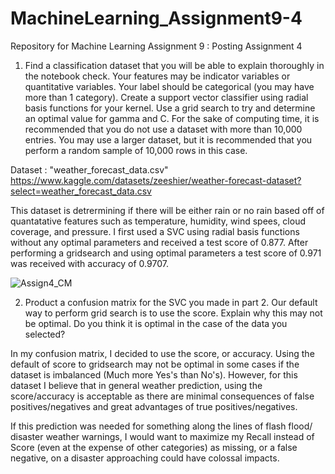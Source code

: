 # MachineLearning_Assignment9-4
Repository for Machine Learning Assignment 9 : Posting Assignment 4

1. Find a classification dataset that you will be able to explain thoroughly in the notebook check. Your features may be indicator variables or quantitative variables. Your label should be categorical (you may have more than 1 category). Create a support vector classifier using radial basis functions for your kernel. Use a grid search to try and determine an optimal value for gamma and C. For the sake of computing time, it is recommended that you do not use a dataset with more than 10,000 entries. You may use a larger dataset, but it is recommended that you perform a random sample of 10,000 rows in this case.

Dataset : 
"weather_forecast_data.csv"
https://www.kaggle.com/datasets/zeeshier/weather-forecast-dataset?select=weather_forecast_data.csv

This dataset is detrermining if there will be either rain or no rain based off of quantatative features such as temperature, humidity, wind spees, cloud coverage, and pressure. I first used a SVC using radial basis functions without any optimal parameters and received a test score of 0.877. After performing a gridsearch and using optimal parameters a test score of 0.971 was received with accuracy of 0.9707.

![Assign4_CM](https://github.com/user-attachments/assets/a5a09a80-e5a7-49ec-9ef7-f1e703cbe124)


2. Product a confusion matrix for the SVC you made in part 2. Our default way to perform grid search is to use the score. Explain why this may not be optimal. Do you think it is optimal in the case of the data you selected?

In my confusion matrix, I decided to use the score, or accuracy. Using the default of score to gridsearch may not be optimal in some cases if the dataset is imbalanced (Much more Yes's than No's). However, for this dataset I believe that in general weather prediction, using the score/accuracy is acceptable as there are minimal consequences of false positives/negatives and great advantages of true positives/negatives.

If this prediction was needed for something along the lines of flash flood/ disaster weather warnings, I would want to maximize my Recall instead of Score (even at the expense of other categories) as missing, or a false negative, on a disaster approaching could have colossal impacts.
